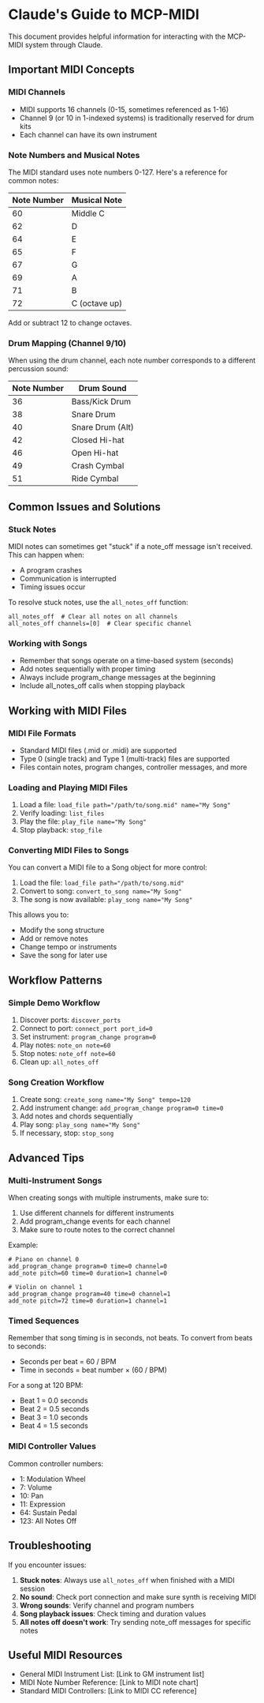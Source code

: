 # Claude's Guide to MCP-MIDI

This document provides helpful information for interacting with the MCP-MIDI system through Claude.

## Important MIDI Concepts

### MIDI Channels
- MIDI supports 16 channels (0-15, sometimes referenced as 1-16)
- Channel 9 (or 10 in 1-indexed systems) is traditionally reserved for drum kits
- Each channel can have its own instrument

### Note Numbers and Musical Notes
The MIDI standard uses note numbers 0-127. Here's a reference for common notes:

| Note Number | Musical Note |
|-------------|--------------|
| 60          | Middle C     |
| 62          | D            |
| 64          | E            |
| 65          | F            |
| 67          | G            |
| 69          | A            |
| 71          | B            |
| 72          | C (octave up)|

Add or subtract 12 to change octaves.

### Drum Mapping (Channel 9/10)
When using the drum channel, each note number corresponds to a different percussion sound:

| Note Number | Drum Sound        |
|-------------|-------------------|
| 36          | Bass/Kick Drum    |
| 38          | Snare Drum        |
| 40          | Snare Drum (Alt)  |
| 42          | Closed Hi-hat     |
| 46          | Open Hi-hat       |
| 49          | Crash Cymbal      |
| 51          | Ride Cymbal       |

## Common Issues and Solutions

### Stuck Notes
MIDI notes can sometimes get "stuck" if a note_off message isn't received. This can happen when:
- A program crashes
- Communication is interrupted
- Timing issues occur

To resolve stuck notes, use the `all_notes_off` function:
```
all_notes_off  # Clear all notes on all channels
all_notes_off channels=[0]  # Clear specific channel
```

### Working with Songs
- Remember that songs operate on a time-based system (seconds)
- Add notes sequentially with proper timing
- Always include program_change messages at the beginning
- Include all_notes_off calls when stopping playback

## Working with MIDI Files

### MIDI File Formats
- Standard MIDI files (.mid or .midi) are supported
- Type 0 (single track) and Type 1 (multi-track) files are supported
- Files contain notes, program changes, controller messages, and more

### Loading and Playing MIDI Files
1. Load a file: `load_file path="/path/to/song.mid" name="My Song"`
2. Verify loading: `list_files`
3. Play the file: `play_file name="My Song"`
4. Stop playback: `stop_file`

### Converting MIDI Files to Songs
You can convert a MIDI file to a Song object for more control:
1. Load the file: `load_file path="/path/to/song.mid"`
2. Convert to song: `convert_to_song name="My Song"`
3. The song is now available: `play_song name="My Song"`

This allows you to:
- Modify the song structure
- Add or remove notes
- Change tempo or instruments
- Save the song for later use

## Workflow Patterns

### Simple Demo Workflow
1. Discover ports: `discover_ports`
2. Connect to port: `connect_port port_id=0`
3. Set instrument: `program_change program=0`
4. Play notes: `note_on note=60`
5. Stop notes: `note_off note=60`
6. Clean up: `all_notes_off`

### Song Creation Workflow
1. Create song: `create_song name="My Song" tempo=120`
2. Add instrument change: `add_program_change program=0 time=0`
3. Add notes and chords sequentially
4. Play song: `play_song name="My Song"`
5. If necessary, stop: `stop_song`

## Advanced Tips

### Multi-Instrument Songs
When creating songs with multiple instruments, make sure to:
1. Use different channels for different instruments
2. Add program_change events for each channel
3. Make sure to route notes to the correct channel

Example:
```
# Piano on channel 0
add_program_change program=0 time=0 channel=0
add_note pitch=60 time=0 duration=1 channel=0

# Violin on channel 1
add_program_change program=40 time=0 channel=1
add_note pitch=72 time=0 duration=1 channel=1
```

### Timed Sequences
Remember that song timing is in seconds, not beats. To convert from beats to seconds:
- Seconds per beat = 60 / BPM
- Time in seconds = beat number × (60 / BPM)

For a song at 120 BPM:
- Beat 1 = 0.0 seconds
- Beat 2 = 0.5 seconds
- Beat 3 = 1.0 seconds
- Beat 4 = 1.5 seconds

### MIDI Controller Values
Common controller numbers:
- 1: Modulation Wheel
- 7: Volume
- 10: Pan
- 11: Expression
- 64: Sustain Pedal
- 123: All Notes Off

## Troubleshooting

If you encounter issues:

1. **Stuck notes**: Always use `all_notes_off` when finished with a MIDI session
2. **No sound**: Check port connection and make sure synth is receiving MIDI
3. **Wrong sounds**: Verify channel and program numbers
4. **Song playback issues**: Check timing and duration values
5. **All notes off doesn't work**: Try sending note_off messages for specific notes

## Useful MIDI Resources

- General MIDI Instrument List: [Link to GM instrument list]
- MIDI Note Number Reference: [Link to MIDI note chart]
- Standard MIDI Controllers: [Link to MIDI CC reference]
